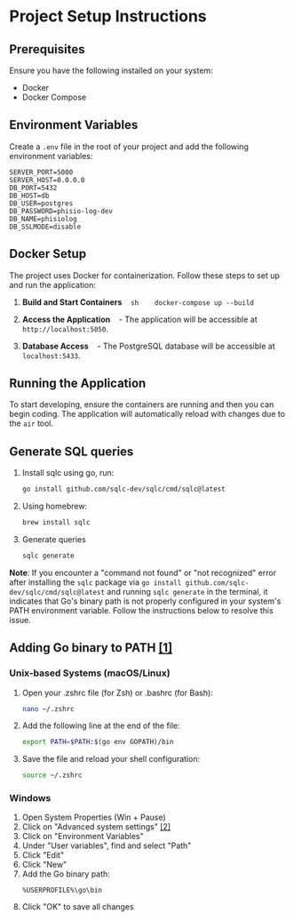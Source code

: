 # Project Setup Instructions

## Prerequisites

Ensure you have the following installed on your system:

- Docker
- Docker Compose

## Environment Variables

Create a `.env` file in the root of your project and add the following environment variables:

```env
SERVER_PORT=5000
SERVER_HOST=0.0.0.0
DB_PORT=5432
DB_HOST=db
DB_USER=postgres
DB_PASSWORD=phisio-log-dev
DB_NAME=phisiolog
DB_SSLMODE=disable
```

## Docker Setup

The project uses Docker for containerization. Follow these steps to set up and run the application:

1. **Build and Start Containers**
      `sh
   docker-compose up --build
   `

2. **Access the Application**
      - The application will be accessible at `http://localhost:5050`.

3. **Database Access**
      - The PostgreSQL database will be accessible at `localhost:5433`.

## Running the Application

To start developing, ensure the containers are running and then you can begin coding. The application will automatically reload with changes due to the `air` tool.

## Generate SQL queries

1. Install sqlc using go, run:

   ```bash
   go install github.com/sqlc-dev/sqlc/cmd/sqlc@latest
   ```

2. Using homebrew:

   ```bash
   brew install sqlc
   ```

3. Generate queries
   ```bash
   sqlc generate
   ```

**Note**: If you encounter a "command not found" or "not recognized" error after installing the `sqlc` package via `go install github.com/sqlc-dev/sqlc/cmd/sqlc@latest` and running `sqlc generate` in the terminal, it indicates that Go's binary path is not properly configured in your system's PATH environment variable. Follow the instructions below to resolve this issue.

## Adding Go binary to PATH [[1]](https://stackoverflow.com/questions/28162577)

### Unix-based Systems (macOS/Linux)

1. Open your .zshrc file (for Zsh) or .bashrc (for Bash):

   ```bash
   nano ~/.zshrc
   ```

2. Add the following line at the end of the file:

   ```bash
   export PATH=$PATH:$(go env GOPATH)/bin
   ```

3. Save the file and reload your shell configuration:
   ```bash
   source ~/.zshrc
   ```

### Windows

1. Open System Properties (Win + Pause)
2. Click on "Advanced system settings" [[2]](https://legiondev.hashnode.dev/go-setup)
3. Click on "Environment Variables"
4. Under "User variables", find and select "Path"
5. Click "Edit"
6. Click "New"
7. Add the Go binary path:
   ```
   %USERPROFILE%\go\bin
   ```
8. Click "OK" to save all changes
